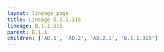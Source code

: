```yaml
---
layout: lineage_page
title: Lineage B.1.1.315
lineage: B.1.1.315
parent: B.1.1
children: ['AD.1', 'AD.2', 'AD.2.1', 'B.1.1.315']
---
```


